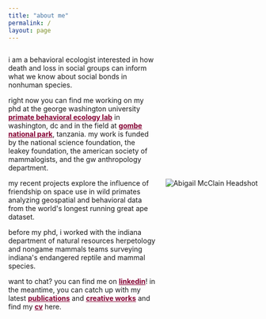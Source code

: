 ```yaml
---
title: "about me"
permalink: /
layout: page
--- 
```

<div style="display: flex; align-items: center; justify-content: flex-end; gap: 20px;">

  <!-- Text Content -->
  <div style="flex: 1; max-width: 600px;">

i am a behavioral ecologist interested in how death and loss in social groups can inform what we know about social bonds in nonhuman species. 


right now you can find me working on my phd at the george washington university <a href="https://cashp.columbian.gwu.edu/primate-behavioral-ecology" style="color: #840032;">**primate behavioral ecology lab**</a> in washington, dc and in the field at <a href="https://janegoodall.ca/what-we-do/africa-programs/gombe-stream-research-centre/" style="color: #840032;">**gombe national park**</a>, tanzania. my work is funded by the national science foundation, the leakey foundation, the american society of mammalogists, and the gw anthropology department.  


my recent projects explore the influence of friendship on space use in wild primates analyzing geospatial and behavioral data from the world's longest running great ape dataset.


before my phd, i worked with the indiana department of natural resources herpetology and nongame mammals teams surveying indiana's endangered reptile and mammal species.  


want to chat? you can find me on <a href="https://www.linkedin.com/in/abigail-mcclain" style="color: #840032;">**linkedin**</a>! in the meantime, you can catch up with my latest <a href="https://armcclain.github.io/publications/" style="color: #840032;">**publications**</a> and <a href="https://armcclain.github.io/creative%20works/" style="color: #840032;">**creative works**</a> and find my <a href="https://github.com/user-attachments/files/18370120/McClain_Abigail_2pg_CV_JAN_2025.pdf" style="color: #840032;">**cv**</a> here.


  </div>

  <!-- Headshot Image -->
  <img src="https://github.com/user-attachments/assets/d733de93-f5a5-4a5b-8028-a6e5e4335336" 
       alt="Abigail McClain Headshot" 
       style="max-width: 250px; height: auto;">
</div>

